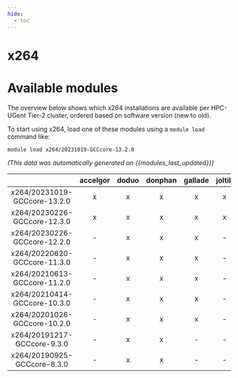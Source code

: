 ```yaml
---
hide:
  - toc
---
```


x264
====

# Available modules


The overview below shows which x264 installations are available per HPC-UGent Tier-2 cluster, ordered based on software version (new to old).

To start using x264, load one of these modules using a `module load` command like:

```shell
module load x264/20231019-GCCcore-13.2.0
```

*(This data was automatically generated on {{modules_last_updated}})*  

| |accelgor|doduo|donphan|gallade|joltik|shinx|
| :---: | :---: | :---: | :---: | :---: | :---: | :---: |
|x264/20231019-GCCcore-13.2.0|x|x|x|x|x|x|
|x264/20230226-GCCcore-12.3.0|x|x|x|x|x|x|
|x264/20230226-GCCcore-12.2.0|-|x|x|x|-|-|
|x264/20220620-GCCcore-11.3.0|-|x|x|x|-|x|
|x264/20210613-GCCcore-11.2.0|-|x|x|x|-|-|
|x264/20210414-GCCcore-10.3.0|-|x|x|x|-|-|
|x264/20201026-GCCcore-10.2.0|-|x|x|x|-|-|
|x264/20191217-GCCcore-9.3.0|-|x|x|-|-|-|
|x264/20190925-GCCcore-8.3.0|-|x|x|-|-|-|
